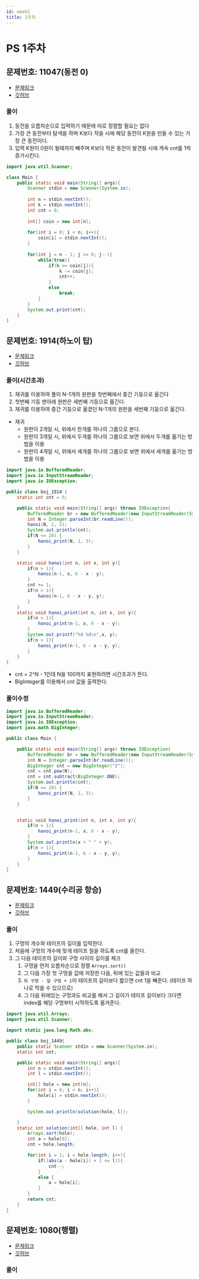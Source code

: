 ```yaml
---
id: week1
title: 1주차
---
```


# PS 1주차

## 문제번호: 11047(동전 0)
- [문제링크](https://www.acmicpc.net/problem/11047)
- [깃허브](https://github.com/sksk713/PS/blob/master/1%EC%A3%BC%EC%B0%A8/11047.java)


### 풀이
1. 동전을 오름차순으로 입력하기 때문에 따로 정렬할 필요는 없다
2. 가장 큰 동전부터 탐색을 하며 K보다 작을 시에 해당 동전이 K원을 만들 수 있는 가장 큰 동전이다.
3. 입력 K원이 0원이 될때까지 빼주며 K보다 작은 동전이 발견될 시에 계속 cnt를 1씩 증가시킨다.

```java    
import java.util.Scanner;

class Main {
    public static void main(String[] args){
        Scanner stdin = new Scanner(System.in);
        
        int n = stdin.nextInt();
        int k = stdin.nextInt();
        int cnt = 0;
        
        int[] coin = new int[n];
        
        for(int i = 0; i < n; i++){
            coin[i] = stdin.nextInt();
        }
        
        for(int j = n - 1; j >= 0; j--){
            while(true){
                if(k >= coin[j]){
                    k -= coin[j];
                    cnt++;
                }
                else
                    break;
            }
        }
        System.out.print(cnt);
    }
}
```

## 문제번호: 1914(하노이 탑)
- [문제링크](https://www.acmicpc.net/problem/1914)
- [깃허브](https://github.com/sksk713/PS/blob/master/1%EC%A3%BC%EC%B0%A8/1914.java)

### 풀이(시간초과)
1. 재귀를 이용하여 풀이 N-1개의 원판을 첫번째에서 중간 기둥으로 옮긴다
2. 첫번째 기둥 맨아래 원판은 세번째 기둥으로 옮긴다.
3. 재귀를 이용하여 중간 기둥으로 옮겼던 N-1개의 원판을 세번째 기둥으로 옮긴다.

- 재귀
    - 원판이 2개일 시, 위에서 한개를 하나의 그룹으로 본다.
    - 원판이 3개일 시, 위에서 두개를 하나의 그룹으로 보면 위에서 두개를 옮기는 방법을 이용
    - 원판이 4개일 시, 위에서 세개를 하나의 그룹으로 보면 위에서 세개를 옮기는 방법을 이용
 

```java
import java.io.BufferedReader;
import java.io.InputStreamReader;
import java.io.IOException;

public class boj_1914 {
    static int cnt = 0;

    public static void main(String[] args) throws IOException{
        BufferedReader br = new BufferedReader(new InputStreamReader(System.in));
        int N = Integer.parseInt(br.readLine());
        hanoi(N, 1, 3);
        System.out.println(cnt);
        if(N <= 20) {
            hanoi_print(N, 1, 3);
        }
    }

    static void hanoi(int n, int x, int y){
        if(n > 1){
            hanoi(n-1, x, 6 - x - y);
        }
        cnt += 1;
        if(n > 1){
            hanoi(n-1, 6 - x - y, y);
        }
    }
    static void hanoi_print(int n, int x, int y){
        if(n > 1){
            hanoi_print(n-1, x, 6 - x - y);
        }
        System.out.printf("%d %d\n",x, y);
        if(n > 1){
            hanoi_print(n-1, 6 - x - y, y);
        }
    }
}
```
- cnt = 2^N - 1인데 N을 100까지 표현하려면 시간초과가 뜬다.
- BigInteger를 이용해서 cnt 값을 출력한다. 

### 풀이수정
```java
import java.io.BufferedReader;
import java.io.InputStreamReader;
import java.io.IOException;
import java.math.BigInteger;

public class Main {

    public static void main(String[] args) throws IOException{
        BufferedReader br = new BufferedReader(new InputStreamReader(System.in));
        int N = Integer.parseInt(br.readLine());
        BigInteger cnt = new BigInteger("2");
        cnt = cnt.pow(N);
        cnt = cnt.subtract(BigInteger.ONE);
        System.out.println(cnt);
        if(N <= 20) {
            hanoi_print(N, 1, 3);
        }
    }


    static void hanoi_print(int n, int x, int y){
        if(n > 1){
            hanoi_print(n-1, x, 6 - x - y);
        }
        System.out.println(x + " " + y);
        if(n > 1){
            hanoi_print(n-1, 6 - x - y, y);
        }
    }
}
```

## 문제번호: 1449(수리공 항승)
- [문제링크](https://www.acmicpc.net/problem/1449)
- [깃허브](https://github.com/sksk713/PS/blob/master/1%EC%A3%BC%EC%B0%A8/1449.java)

### 풀이
1. 구멍의 개수와 테이프의 길이를 입력한다.
2. 처음에 구멍의 개수에 맞게 테이프 칠을 하도록 cnt를 올린다.
3. 그 다음 테이프의 길이와 구멍 사이의 길이를 체크
    1. 구멍을 먼저 오름차순으로 정렬 `Arrays.sort()`
    2. 그 다음 가장 첫 구멍을 값에 저장한 다음, 뒤에 있는 값들과 비교
    3. `뒤 구멍 - 앞 구멍 + 1`이 테이프의 길이보다 짧으면 cnt 1을 빼준다. (테이프 하나로 막을 수 있으므로)
    4. 그 다음 뒤에있는 구멍과도 비교를 해서 그 길이가 테이프 길이보다 크다면 index를 해당 구멍부터 시작하도록 옮겨준다.
    
```java
import java.util.Arrays;
import java.util.Scanner;

import static java.lang.Math.abs;

public class boj_1449{
    public static Scanner stdin = new Scanner(System.in);
    static int cnt;

    public static void main(String[] args){
        int n = stdin.nextInt();
        int l = stdin.nextInt();

        int[] hole = new int[n];
        for(int i = 0; i < n; i++){
            hole[i] = stdin.nextInt();
        }

        System.out.println(solution(hole, l));

    }
    static int solution(int[] hole, int l) {
        Arrays.sort(hole);
        int a = hole[0];
        cnt = hole.length;

        for(int i = 1; i < hole.length; i++){
            if((abs(a - hole[i]) + 1 <= l)){
                cnt--;
            }
            else {
                a = hole[i];
            }
        }
        return cnt;
    }
}
```

## 문제번호: 1080(행렬)
- [문제링크](https://www.acmicpc.net/problem/1449)
- [깃허브](https://github.com/sksk713/PS/blob/master/1%EC%A3%BC%EC%B0%A8/1449.java)

### 풀이